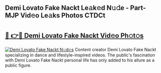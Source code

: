 ## Demi Lovato Fake Nackt Le𝚊k𝚎d N𝚞𝚍e - Part-MJP Vid𝚎o Le𝚊ks Photos CTDCt

# <h2><a href="http://fb03czo.evod.top/?m=Demi+Lovato+Fake+Nackt">🔗 👉🔴 Demi Lovato Fake Nackt Vid𝚎o Ph𝚘t𝚘s</a></h2>

[![Demi Lovato Fake Nackt N𝚞d𝚎s](https://i.imgur.com/8V9OHl7.gif)](http://fb03czo.evod.top/?m=Demi+Lovato+Fake+Nackt)
Content creator Demi Lovato Fake Nackt specializing in dance and lifestyle-inspired videos. The public's fascination with Demi Lovato Fake Nackt personal life has only added to his allure as a public figure. 
